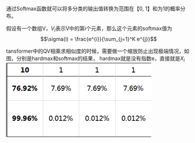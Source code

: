 通过Softmax函数就可以将多分类的输出值转换为范围在【0, 1】和为1的概率分布。

假设有一个数组V，$V_i$表示V中的第i个元素，那么这个元素的softmax值为
$$\sigma(i) = \frac{e^{i}}{\sum_{j=1}^K e^{j}}$$

tansformer中的QV相乘求相似度的时候，需要做一个缩放防止出现极端情况，如图，分别是hardmax和softmax的结果，
hardmax就是没有指数e，直接就是$X_i$
![../../../pic/Pasted image 20250407044224.png](../../../pic/Pasted%20image%2020250407044224.png)